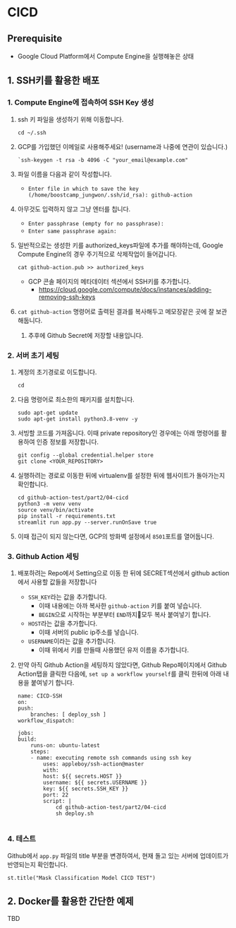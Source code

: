 # CICD

## Prerequisite
- Google Cloud Platform에서 Compute Engine을 실행해놓은 상태

## 1. SSH키를 활용한 배포

### 1. Compute Engine에 접속하여 SSH Key 생성

  1. ssh 키 파일을 생성하기 위해 이동합니다.
        ```
        cd ~/.ssh
        ```
  1. GCP를 가입했던 이메일로 사용해주세요! (username과 나중에 연관이 있습니다.)
        ```
        `ssh-keygen -t rsa -b 4096 -C "your_email@example.com"
        ```
  1. 파일 이름을 다음과 같이 작성합니다.
      - `Enter file in which to save the key (/home/boostcamp_jungwon/.ssh/id_rsa): github-action`
  1. 아무것도 입력하지 않고 그냥 엔터를 칩니다.
      - `Enter passphrase (empty for no passphrase): `
      - `Enter same passphrase again: `
  1. 일반적으로는 생성한 키를 authorized_keys파일에 추가를 해야하는데, Google Compute Engine의 경우 주기적으로 삭제작업이 들어갑니다. 
        ```
        cat github-action.pub >> authorized_keys
        ```
        - GCP 콘솔 페이지의 메타데이터 섹션에서 SSH키를 추가합니다.
           - https://cloud.google.com/compute/docs/instances/adding-removing-ssh-keys
    

  1. `cat github-action` 명령어로 출력된 결과를 복사해두고 메모장같은 곳에 잘 보관해둡니다.
     1. 추후에 Github Secret에 저장할 내용입니다.


### 2. 서버 초기 세팅
  1. 계정의 초기경로로 이도합니다.
      ```
      cd
      ```
  3. 다음 명령어로 최소한의 패키지를 설치합니다.
      ```
      sudo apt-get update
      sudo apt-get install python3.8-venv -y
      ```
  1. 서빙할 코드를 가져옵니다. 이때 private repository인 경우에는 아래 명령어를 활용하여 인증 정보를 저장합니다.
      ```
      git config --global credential.helper store
      git clone <YOUR_REPOSITORY>
      ```
  1. 실행하려는 경로로 이동한 뒤에 virtualenv를 설정한 뒤에 웹사이트가 돌아가는지 확인합니다.
      ```
      cd github-action-test/part2/04-cicd
      python3 -m venv venv
      source venv/bin/activate
      pip install -r requirements.txt
      streamlit run app.py --server.runOnSave true
      ```
  1. 이때 접근이 되지 않는다면, GCP의 방화벽 설정에서 `8501`포트를 열어둡니다.

### 3. Github Action 세팅
1. 배포하려는 Repo에서 Setting으로 이동 한 뒤에 SECRET섹션에서 github action에서 사용할 값들을 저장합니다 
   - `SSH_KEY`라는 값을 추가합니다.
     - 이때 내용에는 아까 복사한 `github-action` 키를 붙여 넣습니다.
     - `BEGIN`으로 시작하는 부분부터 `END`까지모두 복사 붙여넣기 합니다.
   - `HOST`라는 값을 추가합니다.
     - 이때 서버의 public ip주소를 넣습니다.
   - `USERNAME`이라는 값을 추가합니다.
     - 이때 위에서 키를 만들때 사용했던 유저 이름을 추가합니다.

2. 만약 아직 Github Action을 세팅하지 않았다면, Github Repo페이지에서 Github Action탭을 클릭한 다음에, `set up a workflow yourself`를 클릭 한뒤에 아래 내용을 붙여넣기 합니다. 
   
    ```
    name: CICD-SSH
    on:
    push:
        branches: [ deploy_ssh ]
    workflow_dispatch:

    jobs:
    build:
        runs-on: ubuntu-latest
        steps:
        - name: executing remote ssh commands using ssh key
            uses: appleboy/ssh-action@master
            with:
            host: ${{ secrets.HOST }}
            username: ${{ secrets.USERNAME }}
            key: ${{ secrets.SSH_KEY }}
            port: 22
            script: |
                cd github-action-test/part2/04-cicd
                sh deploy.sh
            
    ```

### 4. 테스트
Github에서 `app.py` 파일의 title 부분을 변경하여서, 현재 돌고 있는 서버에 업데이트가 반영되는지 확인합니다.
```
st.title("Mask Classification Model CICD TEST")
```
## 2. Docker를 활용한 간단한 예제
TBD